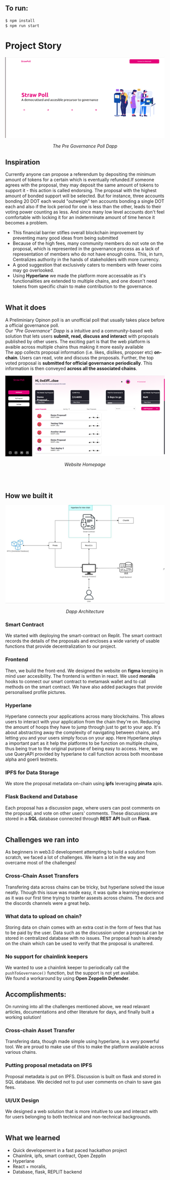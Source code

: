 ## To run:

```
$ npm install
$ npm run start
```


# Project Story

![Landing Page](https://raw.githubusercontent.com/alluringambiguous/Frontend-StrawPoll/master/a%20landing%20page.png)
*<div align="center"> The Pre Governance Poll Dapp</div>*

## Inspiration

Currently anyone can propose a referendum by depositing the minimum amount of tokens for a certain which is eventually refunded.If someone agrees with the proposal, they may deposit the same amount of tokens to support it - this action is called endorsing. The proposal with the highest amount of bonded support will be selected. But for instance, three accounts bonding 20 DOT each would "outweigh" ten accounts bonding a single DOT each and also if the lock period for one is less than the other, leads to their voting power counting as less. And since many low level accounts don't feel comfortable with locking it for an indeterminate amount of time hence it becomes a problem. <br>

* This financial barrier stifles overall blockchain improvement by preventing many good ideas from being submitted
*  Because of the high fees, many community members do not vote on the proposal, which is represented in the governance process as a lack of representation of members who do not have enough coins. This, in turn, Centralizes authority in the hands of stakeholders with more currency.
* A good suggestion that exclusively caters to members with fewer coins may go overlooked.
* Using <b>Hyperlane</b> we made the platform more accessable as it's functionalities are extended to multiple chains, and one doesn't need tokens from specific chain to make contribution to the governance.
<br><br>
## What it does
A Preliminiary Opinon poll is an unofficial poll that usually takes place before a official governance poll.<br>
Our *"Pre Governance" Dapp* is a intuitive and a community-based web solution that lets users **submit, read, discuss and interact** with proposals published by other users. The exciting part is that the web platform is avaible across multiple chains thus making it more easily available <br>
The app collects proposal information (i.e. likes, dislikes, proposer etc) **on-chain**. Users can read, vote and discuss the proposals. Further, the top voted proposal is **submitted for official governance periodically**. This information is then conveyed **across all the associated chains**. <br>

 
 ![Home page](https://raw.githubusercontent.com/alluringambiguous/Frontend-StrawPoll/master/homepage.png)
 *<div align="center"> Website Homepage </div>*
 
<br><br>
## How we built it

![Architecture](https://github.com/Hackermans1/Pre-Governace-Poll/blob/5d1b35465ee66da92b3f63a189cef98710859a7f/photo_6181549303475057727_y.jpg)
*<div align="center"> Dapp Architecture </div>*

### Smart Contract
We started with deploying the smart-contract on Replit. The smart contract records the details of the proposals and encloses a wide variety of usable functions that provide decentralization to our project.

### Frontend
Then, we build the front-end. We designed the website on **figma** keeping in mind user accesibility. The frontend is written in react. We used **moralis** hooks to connect our smart contract to metamask wallet and to call methods on the smart contract. We have also added packages that provide personalised profile pictures.

### Hyperlane
Hyperlane connects your applications across many blockchains. This allows users to interact with your application from the chain they're on. Reducing the amount of hoops they have to jump through just to get to your app. It's about abstracting away the complexity of navigating between chains, and letting you and your users simply focus on your app.
Here Hyperlane plays a important part as it help the platforms to be function on multiple chains, thus being true to the original purpose of being easy to access. Here, we use QueryAPI provided by hyperlane to call function across both moonbase alpha and goerli testnets.

### IPFS for Data Storage
We store the proposal metadata on-chain using **ipfs** leveraging **pinata** apis.

### Flask Backend and Database
Each proposal has a discussion page, where users can post comments on the proposal, and vote on other users' comments. These discussions are stored in a **SQL** database connected through **REST API** built on **Flask**. 
<br><br>
## Challenges we ran into
As beginners in web3.0 development attempting to build a solution from scratch, we faced a lot of challenges. We learn a lot in the way and overcame most of the challenges!

### Cross-Chain Asset Transfers
Transfering data across chains can be tricky, but hyperlane solved the issue neatly. Though this issue was made easy, it was quite a learning experience as it was our first time trying to tranfer assests across chains. The docs and the discords channels were a great help. 

### What data to upload on chain?
Storing data on chain comes with an extra cost in the form of fees that has to be paid by the user. Data such as the discussion under a proposal can be stored in centralized database with no issues.
The proposal hash is already on the chain which can be used to verify that the proposal is unaltered. <br>

### No support for chainlink keepers
We wanted to use a chainlink keeper to periodically call the `pushToGovernance()` function, but the support is not yet availabe. <br>
We found a workaround by using **Open Zeppelin Defender**.



## Accomplishments:

On running into all the challenges mentioned above, we read relavant articles, documentations and other literature for days, and finally built a working solution!

### Cross-chain Asset Transfer
Transfering data, though made simple using hyperlane, is a very powerful tool. We are proud to make use of this to make the platform available across various chains.

### Putting proposal metadata on IPFS
Proposal metadata is put on IPFS. Discussion is built on flask and stored in SQL database. We decided not to put user comments on chain to save gas fees.


### UI/UX Design
We designed a web solution that is more intuitive to use and interact with for users belonging to both technical and non-technical backgrounds. <br><br>

## What we learned

* Quick developement in a fast paced hackathon project
* Chainlink, ipfs, smart contract, Open Zepplin
* Hyperlane
* React + moralis, 
* Database, flask, REPLIT backend
<br><br>

